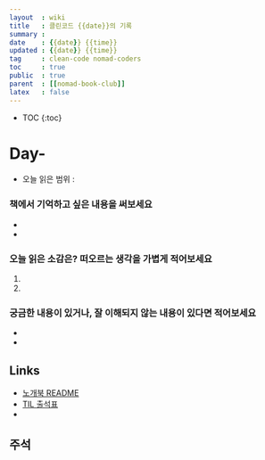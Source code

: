```yaml
---
layout  : wiki
title   : 클린코드 {{date}}의 기록
summary : 
date    : {{date}} {{time}}
updated : {{date}} {{time}}
tag     : clean-code nomad-coders
toc     : true
public  : true
parent  : [[nomad-book-club]]
latex   : false
---
```

* TOC
{:toc}

# Day-
* 오늘 읽은 범위 : 
### 책에서 기억하고 싶은 내용을 써보세요
* 
* 

### 오늘 읽은 소감은? 떠오르는 생각을 가볍게 적어보세요
1. 
2. 

### 궁금한 내용이 있거나, 잘 이해되지 않는 내용이 있다면 적어보세요
* 
* 

## Links
* [노개북 README](https://nomadcoders.oopy.io/readme?utm_source=Nomad_Book_Club%231&utm_campaign=853979327e-EMAIL_CAMPAIGN_2022_01_20_09_04&utm_medium=email&utm_term=0_26f5b50d66-853979327e-357549064)
* [TIL 출석표](https://docs.google.com/spreadsheets/d/1Cy2NOnfFDP6Y1snkd3nL5VidLDmBq8C9696iTwbc_K0/edit#gid=0)
* 
## 주석
